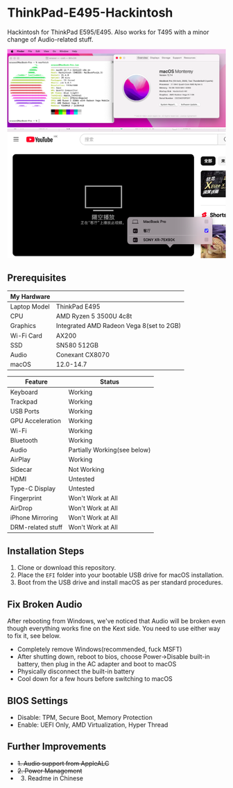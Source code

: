 # ThinkPad-E495-Hackintosh
 Hackintosh for ThinkPad E595/E495. Also works for T495 with a minor change of Audio-related stuff.

![macOS running](img/os.png)
![airplay](img/airplay.png)

## Prerequisites
| **My Hardware**      |                      |
|----------------------|----------------------|
| Laptop Model         | ThinkPad E495        |
| CPU                  | AMD Ryzen 5 3500U 4c8t |
| Graphics             | Integrated AMD Radeon Vega 8(set to 2GB) |
| Wi-Fi Card           | AX200                |
| SSD                  | SN580 512GB          |
| Audio                | Conexant CX8070      |
| macOS   | 12.0-14.7 |

| **Feature**          | **Status**           |
|----------------------|----------------------|
| Keyboard              | Working              |
| Trackpad              | Working              |
| USB Ports             | Working              |
| GPU Acceleration      | Working              |
| Wi-Fi                | Working              |
| Bluetooth            | Working              |
| Audio                | Partially Working(see below)             |
| AirPlay              | Working              |
| Sidecar              | Not Working             |
| HDMI                 | Untested             |
| Type-C Display       | Untested             |
| Fingerprint          | Won't Work at All    |
| AirDrop              | Won't Work at All    |
| iPhone Mirroring     | Won't Work at All    |
| DRM-related stuff    | Won't Work at All    |



## Installation Steps
1. Clone or download this repository.
2. Place the `EFI` folder into your bootable USB drive for macOS installation.
3. Boot from the USB drive and install macOS as per standard procedures.

## Fix Broken Audio
After rebooting from Windows, we've noticed that Audio will be broken even though everything works fine on the Kext side. You need to use either way to fix it, see below.

- Completely remove Windows(recommended, fuck MSFT)
- After shutting down, reboot to bios, choose Power->Disable built-in battery, then plug in the AC adapter and boot to macOS
- Physically disconnect the built-in battery
- Cool down for a few hours before switching to macOS

## BIOS Settings
- Disable: TPM, Secure Boot, Memory Protection
- Enable: UEFI Only, AMD Virtualization, Hyper Thread

## Further Improvements
- ~~1. Audio support from AppleALC~~
- ~~2. Power Management~~
- 3. Readme in Chinese
